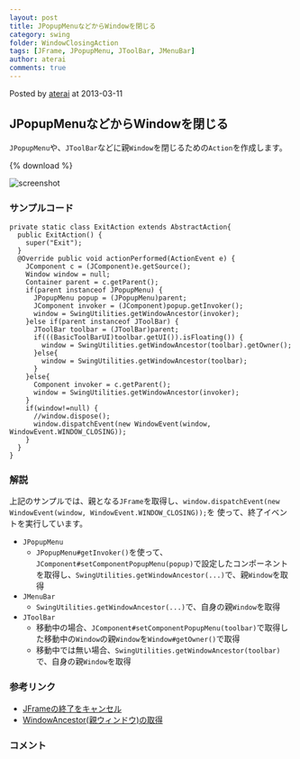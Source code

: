```yaml
---
layout: post
title: JPopupMenuなどからWindowを閉じる
category: swing
folder: WindowClosingAction
tags: [JFrame, JPopupMenu, JToolBar, JMenuBar]
author: aterai
comments: true
---
```


Posted by [aterai](http://terai.xrea.jp/aterai.html) at 2013-03-11

## JPopupMenuなどからWindowを閉じる
`JPopupMenu`や、`JToolBar`などに親`Window`を閉じるための`Action`を作成します。

{% download %}

![screenshot](https://lh6.googleusercontent.com/-xWsEbhvjfDY/UT2P-83x0FI/AAAAAAAABmc/7isd5KoGMQc/s800/WindowClosingAction.png)

### サンプルコード
<pre class="prettyprint"><code>private static class ExitAction extends AbstractAction{
  public ExitAction() {
    super("Exit");
  }
  @Override public void actionPerformed(ActionEvent e) {
    JComponent c = (JComponent)e.getSource();
    Window window = null;
    Container parent = c.getParent();
    if(parent instanceof JPopupMenu) {
      JPopupMenu popup = (JPopupMenu)parent;
      JComponent invoker = (JComponent)popup.getInvoker();
      window = SwingUtilities.getWindowAncestor(invoker);
    }else if(parent instanceof JToolBar) {
      JToolBar toolbar = (JToolBar)parent;
      if(((BasicToolBarUI)toolbar.getUI()).isFloating()) {
        window = SwingUtilities.getWindowAncestor(toolbar).getOwner();
      }else{
        window = SwingUtilities.getWindowAncestor(toolbar);
      }
    }else{
      Component invoker = c.getParent();
      window = SwingUtilities.getWindowAncestor(invoker);
    }
    if(window!=null) {
      //window.dispose();
      window.dispatchEvent(new WindowEvent(window, WindowEvent.WINDOW_CLOSING));
    }
  }
}
</code></pre>

### 解説
上記のサンプルでは、親となる`JFrame`を取得し、`window.dispatchEvent(new WindowEvent(window, WindowEvent.WINDOW_CLOSING));`を
使って、終了イベントを実行しています。

- `JPopupMenu`
    - `JPopupMenu#getInvoker()`を使って、`JComponent#setComponentPopupMenu(popup)`で設定したコンポーネントを取得し、`SwingUtilities.getWindowAncestor(...)`で、親`Window`を取得
- `JMenuBar`
    - `SwingUtilities.getWindowAncestor(...)`で、自身の親`Window`を取得
- `JToolBar`
    - 移動中の場合、`JComponent#setComponentPopupMenu(toolbar)`で取得した移動中の`Window`の親`Window`を`Window#getOwner()`で取得
    - 移動中では無い場合、`SwingUtilities.getWindowAncestor(toolbar)`で、自身の親`Window`を取得

<!-- dummy comment line for breaking list -->

### 参考リンク
- [JFrameの終了をキャンセル](http://terai.xrea.jp/Swing/WindowClosing.html)
- [WindowAncestor(親ウィンドウ)の取得](http://terai.xrea.jp/Swing/WindowAncestor.html)

<!-- dummy comment line for breaking list -->

### コメント

